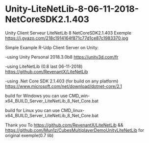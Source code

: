 # Unity-LiteNetLib-8-06-11-2018-NetCoreSDK2.1.403
Unity Client Serveur LiteNetLib 8 NetCoreSDK2.1.403 Exemple
https://i.gyazo.com/218c1914164f871c77d1ce87c1983370.jpg

Simple Example R-Udp Client Server on Unity:

-using Unity Personal 2018.3.0b8 
https://unity3d.com/fr

-using LiteNetLib (0.8 last 06-11-2018)
https://github.com/RevenantX/LiteNetLib

-using .Net Core SDK 2.1.403 (for build on any platform)
https://www.microsoft.com/net/download/dotnet-core/2.1


build for Windows you can use 
CMD_win-x64_BUILD_Server_LiteNetLib_8_Net_Core.bat

build for Linux you can use 
CMD_linux-x64_BUILD_Server_LiteNetLib_8_Net_Core.bat


Thank you To https://github.com/RevenantX/LiteNetLib && https://github.com/Mun1z/CubesMultiplayerDemoUnityLiteNetLib
for original exemple(0.7 lib) 
